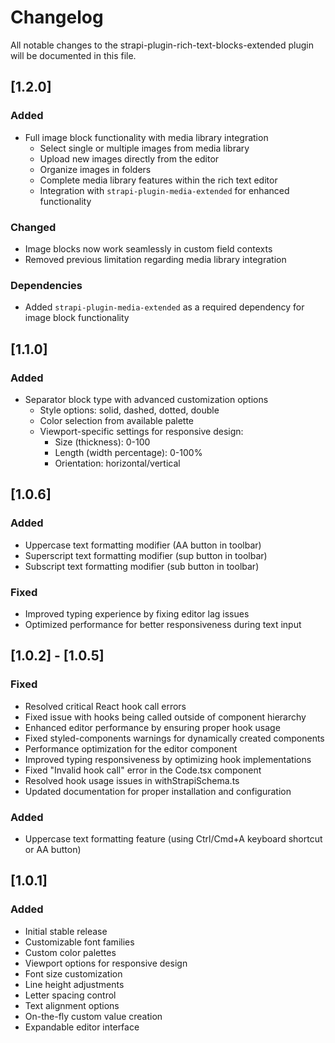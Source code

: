 # Changelog

All notable changes to the strapi-plugin-rich-text-blocks-extended plugin will be documented in this file.

## [1.2.0]

### Added

- Full image block functionality with media library integration
  - Select single or multiple images from media library
  - Upload new images directly from the editor
  - Organize images in folders
  - Complete media library features within the rich text editor
  - Integration with `strapi-plugin-media-extended` for enhanced functionality

### Changed

- Image blocks now work seamlessly in custom field contexts
- Removed previous limitation regarding media library integration

### Dependencies

- Added `strapi-plugin-media-extended` as a required dependency for image block functionality

## [1.1.0]

### Added

- Separator block type with advanced customization options
  - Style options: solid, dashed, dotted, double
  - Color selection from available palette
  - Viewport-specific settings for responsive design:
    - Size (thickness): 0-100
    - Length (width percentage): 0-100%
    - Orientation: horizontal/vertical

## [1.0.6]

### Added

- Uppercase text formatting modifier (AA button in toolbar)
- Superscript text formatting modifier (sup button in toolbar)
- Subscript text formatting modifier (sub button in toolbar)

### Fixed

- Improved typing experience by fixing editor lag issues
- Optimized performance for better responsiveness during text input

## [1.0.2] - [1.0.5]

### Fixed

- Resolved critical React hook call errors
- Fixed issue with hooks being called outside of component hierarchy
- Enhanced editor performance by ensuring proper hook usage
- Fixed styled-components warnings for dynamically created components
- Performance optimization for the editor component
- Improved typing responsiveness by optimizing hook implementations
- Fixed "Invalid hook call" error in the Code.tsx component
- Resolved hook usage issues in withStrapiSchema.ts
- Updated documentation for proper installation and configuration

### Added

- Uppercase text formatting feature (using Ctrl/Cmd+A keyboard shortcut or AA button)

## [1.0.1]

### Added

- Initial stable release
- Customizable font families
- Custom color palettes
- Viewport options for responsive design
- Font size customization
- Line height adjustments
- Letter spacing control
- Text alignment options
- On-the-fly custom value creation
- Expandable editor interface
